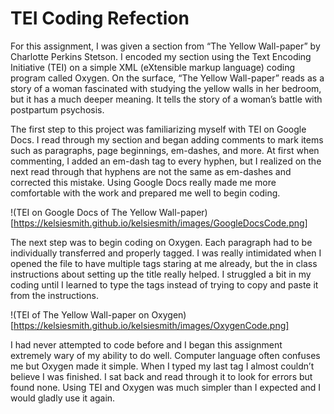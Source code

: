 # TEI Coding Refection 

For this assignment, I was given a section from “The Yellow Wall-paper” by Charlotte Perkins Stetson. I encoded my section using the Text Encoding Initiative (TEI) on a simple XML (eXtensible markup language) coding program called Oxygen. On the surface, “The Yellow Wall-paper” reads as a story of a woman fascinated with studying the yellow walls in her bedroom, but it has a much deeper meaning. It tells the story of a woman’s battle with postpartum psychosis.

The first step to this project was familiarizing myself with TEI on Google Docs. I read through my section and began adding comments to mark items such as paragraphs, page beginnings, em-dashes, and more. At first when commenting, I added an em-dash tag to every hyphen, but I realized on the next read through that hyphens are not the same as em-dashes and corrected this mistake. Using Google Docs really made me more comfortable with the work and prepared me well to begin coding. 

!(TEI on Google Docs of The Yellow Wall-paper)[https://kelsiesmith.github.io/kelsiesmith/images/GoogleDocsCode.png]

The next step was to begin coding on Oxygen. Each paragraph had to be individually transferred and properly tagged. I was really intimidated when I opened the file to have multiple tags staring at me already, but the in class instructions about setting up the title really helped. I struggled a bit in my coding until I learned to type the tags instead of trying to copy and paste it from the instructions. 

!(TEI of The Yellow Wall-paper on Oxygen)[https://kelsiesmith.github.io/kelsiesmith/images/OxygenCode.png]

I had never attempted to code before and I began this assignment extremely wary of my ability to do well. Computer language often confuses me but Oxygen made it simple. When I typed my last tag I almost couldn’t believe I was finished. I sat back and read through it to look for errors but found none. Using TEI and Oxygen was much simpler than I expected and I would gladly use it again.
